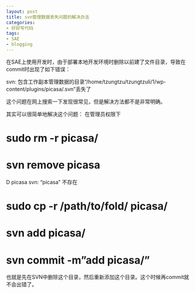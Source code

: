 ```yaml
---
layout: post
title: svn管理数据丢失问题的解决办法
categories:
- 好好写代码
tags:
- SAE
- blogging
---
```


在SAE上使用开发时，由于部署本地开发环境时删除以前建了文件目录，导致在commit时出现了如下错误：

svn: 包含工作副本管理数据的目录“/home/tzungtzu/tzungtzuli/1/wp-content/plugins/picasa/.svn”丢失了

这个问题在网上搜索一下发现很常见，但是解决方法都不是非常明确。

其实可以很简单地解决这个问题：
在管理员权限下
# sudo rm -r picasa/
# svn remove picasa
D picasa
svn: “picasa” 不存在
# sudo cp -r /path/to/fold/ picasa/
# svn add picasa/
# svn commit -m”add picasa/”

也就是先在SVN中删除这个目录，然后重新添加这个目录。这个时候再commit就不会出错了。
